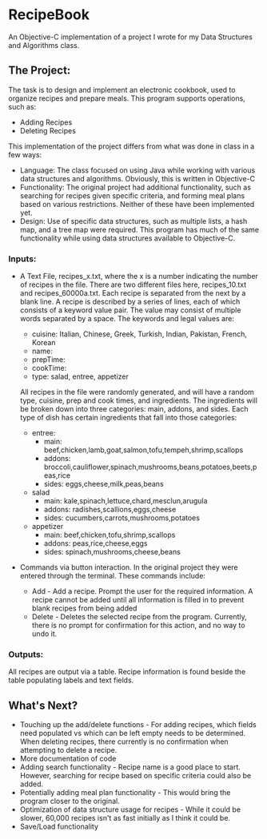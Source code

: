 # RecipeBook
An Objective-C implementation of a project I wrote for my Data Structures and Algorithms class.

## The Project:
The task is to design and implement an electronic cookbook, used to organize recipes and prepare meals. This program supports operations, such as:
  - Adding Recipes
  - Deleting Recipes
  
This implementation of the project differs from what was done in class in a few ways:
  - Language: The class focused on using Java while working with various data structures and algorithms. Obviously, this is written in Objective-C
  - Functionality: The original project had additional functionality, such as searching for recipes given specific criteria, and forming meal plans based on various restrictions. Neither of these have been implemented yet.
  - Design: Use of specific data structures, such as multiple lists, a hash map, and a tree map were required. This program has much of the same functionality while using data structures available to Objective-C.

### Inputs:
- A Text File, recipes_x.txt, where the x is a number indicating the number of recipes in the file. There are two different files here, recipes_10.txt and recipes_60000a.txt. Each recipe is separated from the next by a blank line. A recipe is described by a series of lines, each of which consists of a keyword value pair. The value may consist of multiple words separated by a space. The keywords and legal values are:
  * cuisine: Italian, Chinese, Greek, Turkish, Indian, Pakistan, French, Korean 
  * name: <made up>
  * prepTime: <integer>
  * cookTime: <integer>
  * type: salad, entree, appetizer
     
  All recipes in the file were randomly generated, and will have a random type, cuisine, prep and cook times, and ingredients. The ingredients will be broken down into three categories: main, addons, and sides. Each type of dish has certain ingredients that fall into those categories:
  * entree:
    * main: beef,chicken,lamb,goat,salmon,tofu,tempeh,shrimp,scallops
    * addons: broccoli,cauliflower,spinach,mushrooms,beans,potatoes,beets,peas,rice
    * sides: eggs,cheese,milk,peas,beans
  * salad
    * main: kale,spinach,lettuce,chard,mesclun,arugula
    * addons: radishes,scallions,eggs,cheese
    * sides: cucumbers,carrots,mushrooms,potatoes
  * appetizer
    * main: beef,chicken,tofu,shrimp,scallops
    * addons: peas,rice,cheese,eggs
    * sides: spinach,mushrooms,cheese,beans

- Commands via button interaction. In the original project they were entered through the terminal. These commands include:
  * Add - Add a recipe. Prompt the user for the required information. A recipe cannot be added until all information is filled in to prevent blank recipes from being added
  * Delete - Deletes the selected recipe from the program. Currently, there is no prompt for confirmation for this action, and no way to undo it.
    
### Outputs:
All recipes are output via a table. Recipe information is found beside the table populating labels and text fields.

## What's Next?
- Touching up the add/delete functions - For adding recipes, which fields need populated vs which can be left empty needs to be determined. When deleting recipes, there currently is no confirmation when attempting to delete a recipe.
- More documentation of code
- Adding search functionality - Recipe name is a good place to start. However, searching for recipe based on specific criteria could also be added.
- Potentially adding meal plan functionality - This would bring the program closer to the original.
- Optimization of data structure usage for recipes - While it could be slower, 60,000 recipes isn't as fast initially as I think it could be.
- Save/Load functionality
